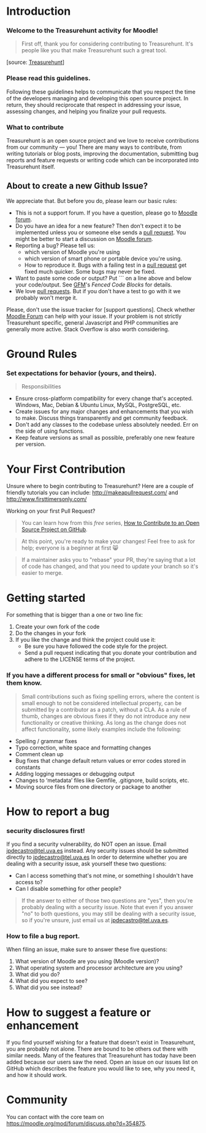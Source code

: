 # Introduction

### Welcome to the Treasurehunt activity for Moodle!

>First off, thank you for considering contributing to Treasurehunt. It's people like you that make Treasurehunt such a great tool.

[source: [Treasurehunt](https://github.com/juacas/Treasurehunt/CONTRIBUTING.md)]

### Please read this guidelines.

Following these guidelines helps to communicate that you respect the time of the developers managing and developing this open source project. In return, they should reciprocate that respect in addressing your issue, assessing changes, and helping you finalize your pull requests.

### What to contribute

Treasurehunt is an open source project and we love to receive contributions from our community — you! There are many ways to contribute, from writing tutorials or blog posts, improving the documentation, submitting bug reports and feature requests or writing code which can be incorporated into Treasurehunt itself.

## About to create a new Github Issue?

We appreciate that. But before you do, please learn our basic rules:

* This is not a support forum. If you have a question, please go to [Moodle forum](https://moodle.org/mod/forum/discuss.php?d=354875).
* Do you have an idea for a new feature? Then don't expect it to be implemented unless you or someone else sends a [pull request](https://help.github.com/articles/using-pull-requests). You might be better to start a discussion on [Moodle forum](https://moodle.org/mod/forum/discuss.php?d=354875).
* Reporting a bug? Please tell us:
  * which version of Moodle you're using
  * which version of smart phone or portable device you're using.
  * How to reproduce it. Bugs with a failing test in a [pull request](https://help.github.com/articles/using-pull-requests) get fixed much quicker. Some bugs may never be fixed.
* Want to paste some code or output? Put \`\`\` on a line above and below your code/output. See [GFM](https://help.github.com/articles/github-flavored-markdown)'s *Fenced Code Blocks* for details.
* We love [pull requests](https://help.github.com/articles/using-pull-requests). But if you don't have a test to go with it we probably won't merge it.

Please, don't use the issue tracker for [support questions]. Check whether [Moodle Forum](https://moodle.org/mod/forum/discuss.php?d=354875) can help with your issue. If your problem is not strictly Treasurehunt specific, general Javascript and PHP communities are generally more active. Stack Overflow is also worth considering.

# Ground Rules
### Set expectations for behavior (yours, and theirs).


> Responsibilities
* Ensure cross-platform compatibility for every change that's accepted. Windows, Mac, Debian & Ubuntu Linux, MySQL, PostgreSQL, etc.
* Create issues for any major changes and enhancements that you wish to make. Discuss things transparently and get community feedback.
* Don't add any classes to the codebase unless absolutely needed. Err on the side of using functions.
* Keep feature versions as small as possible, preferably one new feature per version.

# Your First Contribution
Unsure where to begin contributing to Treasurehunt?
Here are a couple of friendly tutorials you can include: http://makeapullrequest.com/ and http://www.firsttimersonly.com/

Working on your first Pull Request? 
>You can learn how from this *free* series, [How to Contribute to an Open Source Project on GitHub](https://egghead.io/series/how-to-contribute-to-an-open-source-project-on-github).

>At this point, you're ready to make your changes! Feel free to ask for help; everyone is a beginner at first :smile_cat:

>If a maintainer asks you to "rebase" your PR, they're saying that a lot of code has changed, and that you need to update your branch so it's easier to merge.

# Getting started

For something that is bigger than a one or two line fix:

1. Create your own fork of the code
2. Do the changes in your fork
3. If you like the change and think the project could use it:
    * Be sure you have followed the code style for the project.
    * Send a pull request indicating that you donate your contribution and adhere to the LICENSE terms of the project.

### If you have a different process for small or "obvious" fixes, let them know.
> Small contributions such as fixing spelling errors, where the content is small enough to not be considered intellectual property, can be submitted by a contributor as a patch, without a CLA.
>As a rule of thumb, changes are obvious fixes if they do not introduce any new functionality or creative thinking. As long as the change does not affect functionality, some likely examples include the following:
* Spelling / grammar fixes
* Typo correction, white space and formatting changes
* Comment clean up
* Bug fixes that change default return values or error codes stored in constants
* Adding logging messages or debugging output
* Changes to ‘metadata’ files like Gemfile, .gitignore, build scripts, etc.
* Moving source files from one directory or package to another

# How to report a bug
### security disclosures first!
If you find a security vulnerability, do NOT open an issue. Email jpdecastro@tel.uva.es instead.
Any security issues should be submitted directly to jpdecastro@tel.uva.es
In order to determine whether you are dealing with a security issue, ask yourself these two questions:
* Can I access something that's not mine, or something I shouldn't have access to?
* Can I disable something for other people?

> If the answer to either of those two questions are "yes", then you're probably dealing with a security issue. Note that even if you answer "no" to both questions, you may still be dealing with a security issue, so if you're unsure, just email us at jpdecastro@tel.uva.es.

### How to file a bug report.
When filing an issue, make sure to answer these five questions:

1. What version of Moodle are you using (Moodle version)?
2. What operating system and processor architecture are you using?
3. What did you do?
4. What did you expect to see?
5. What did you see instead?

# How to suggest a feature or enhancement
If you find yourself wishing for a feature that doesn't exist in Treasurehunt, you are probably not alone. There are bound to be others out there with similar needs. Many of the features that Treasurehunt has today have been added because our users saw the need. Open an issue on our issues list on GitHub which describes the feature you would like to see, why you need it, and how it should work.

# Community
You can contact with the core team on https://moodle.org/mod/forum/discuss.php?d=354875.
